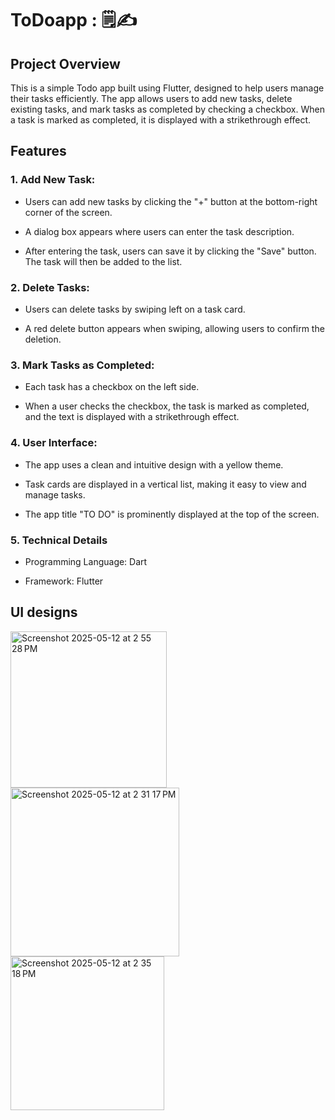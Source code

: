 # ToDoapp : :spiral_notepad::writing_hand:

## Project Overview
This is a simple Todo app built using Flutter, designed to help users manage their tasks efficiently. The app allows users to add new tasks, delete existing tasks, and mark tasks as completed by checking a checkbox. When a task is marked as completed, it is displayed with a strikethrough effect.

## Features
### 1. Add New Task:
- Users can add new tasks by clicking the "+" button at the bottom-right corner of the screen.
* A dialog box appears where users can enter the task description.
+ After entering the task, users can save it by clicking the "Save" button. The task will then be added to the list.
### 2. Delete Tasks:
- Users can delete tasks by swiping left on a task card.
+ A red delete button appears when swiping, allowing users to confirm the deletion.
### 3. Mark Tasks as Completed:
- Each task has a checkbox on the left side.
+ When a user checks the checkbox, the task is marked as completed, and the text is displayed with a strikethrough effect.
### 4. User Interface:
- The app uses a clean and intuitive design with a yellow theme.
+ Task cards are displayed in a vertical list, making it easy to view and manage tasks.
* The app title "TO DO" is prominently displayed at the top of the screen.
### 5. Technical Details
- Programming Language: Dart
+ Framework: Flutter

## UI designs
<img width="250" alt="Screenshot 2025-05-12 at 2 55 28 PM" src="https://github.com/user-attachments/assets/af66870c-8783-44c6-8768-b527b30fc577" />
<img width="270" alt="Screenshot 2025-05-12 at 2 31 17 PM" src="https://github.com/user-attachments/assets/010dd615-b3b4-4ea5-8250-efbdc11ef3af" />
<img width="246" alt="Screenshot 2025-05-12 at 2 35 18 PM" src="https://github.com/user-attachments/assets/8e62f13e-838a-43aa-b4d5-dcd0a59a6f19" />

